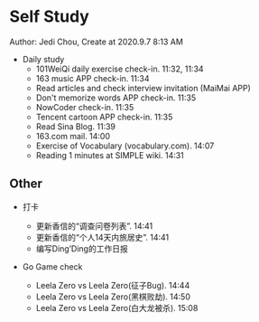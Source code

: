# Self Study

Author: Jedi Chou, Create at 2020.9.7 8:13 AM

* Daily study
  * 101WeiQi daily exercise check-in. 11:32, 11:34
  * 163 music APP check-in. 11:34
  * Read articles and check interview invitation (MaiMai APP)
  * Don't memorize words APP check-in. 11:35
  * NowCoder check-in. 11:35
  * Tencent cartoon APP check-in. 11:35
  * Read Sina Blog. 11:39
  * 163.com mail. 14:00
  * Exercise of Vocabulary (vocabulary.com). 14:07
  * Reading 1 minutes at SIMPLE wiki. 14:31

## Other

* 打卡
  * 更新香信的“调查问卷列表”. 14:41
  * 更新香信的“个人14天内旅居史”. 14:41
  * 编写Ding’Ding的工作日报

* Go Game check
  * Leela Zero vs Leela Zero(征子Bug). 14:44
  * Leela Zero vs Leela Zero(黑棋败劫). 14:50
  * Leela Zero vs Leela Zero(白大龙被杀). 15:08
